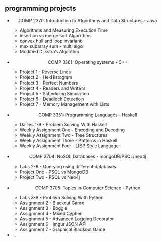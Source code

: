 ## programming projects

<ul>
  <li align="center">COMP 2370: Introduction to Algorithms and Data Structures - Java </li>
  <ul>
    <li>Algorithms and Measuring Execution Time</li>
    <li>insertion vs merge sort Algorithms </li>
    <li>convex hull and loop invariant </li>
    <li>max subarray sum - multi algo </li>
    <li>Modified Dijkstra’s Algorithm </li>
  </ul>
  <br>
    <li align="center">COMP 3361: Operating systems - C++ </li>
  <ul>
    <li>Project 1 - Reverse Lines</li>
    <li>Project 2 - HexHistogram </li>
    <li>Project 3 - Perfect Numbers </li>
    <li>Project 4 - Readers and Writers </li>
    <li>Project 5 - Scheduling Simulation </li>
    <li>Project 6 - Deadlock Detection </li>
    <li>Project 7 - Memory Management with Lists </li>
  </ul>
  <br>
    <li align="center">COMP 3351: Programming Languages - Haskell </li>
  <ul>
    <li>Dailies 1-9 - Problem Solving With Haskell</li>
    <li>Weekly Assignment One - Encoding and Decoding </li>
    <li>Weekly Assignment Two - Tree Structures </li>
    <li>Weekly Assignment Three - Patterns in Haskell</li>
    <li>Weekly Assignment Four - LISP Style Language </li>
  </ul>
  <br>
      <li align="center">COMP 3704: NoSQL Databases - mongoDB/PSQL/neo4j </li>
  <ul>
    <li>Labs 2-9 - Querying using different databases</li>
    <li>Project One - PSQL vs  MongoDB</li>
    <li>Project Two - PSQL vs  Neo4j</li>
  </ul>
  <br>
      <li align="center">COMP 3705: Topics in Computer Science - Python </li>
  <ul>
    <li>Labs 3-8 - Problem Solving With Python</li>
    <li>Assignment 2 - Blackout Game </li>
    <li>Assignment 3 - Boggle </li>
    <li>Assignment 4 - Mixed Cypher  </li>
    <li>Assignment 5 - Advanced Logging Decorator  </li>
    <li>Assignment 6 - Imgur JSON API  </li>
    <li>Assignment 7 - Graphical Blackout Game  </li>
  </ul>
  <li>...</li>
</ul>


